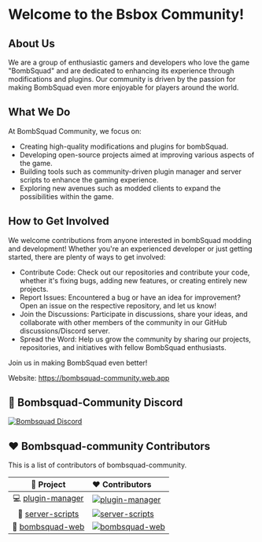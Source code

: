 # Welcome to the Bsbox Community! 
## About Us
We are a group of enthusiastic gamers and developers who love the game "BombSquad" and are dedicated to enhancing its experience through modifications and plugins. Our community is driven by the passion for making BombSquad even more enjoyable for players around the world.

## What We Do
At BombSquad Community, we focus on:

- Creating high-quality modifications and plugins for bombSquad.
- Developing open-source projects aimed at improving various aspects of the game.
- Building tools such as community-driven plugin manager and server scripts to enhance the gaming experience.
- Exploring new avenues such as modded clients to expand the possibilities within the game.

## How to Get Involved
We welcome contributions from anyone interested in bombSquad modding and development! Whether you're an experienced developer or just getting started, there are plenty of ways to get involved:

- Contribute Code: Check out our repositories and contribute your code, whether it's fixing bugs, adding new features, or creating entirely new projects.
- Report Issues: Encountered a bug or have an idea for improvement? Open an issue on the respective repository, and let us know!
- Join the Discussions: Participate in discussions, share your ideas, and collaborate with other members of the community in our GitHub discussions/Discord server.
- Spread the Word: Help us grow the community by sharing our projects, repositories, and initiatives with fellow BombSquad enthusiasts.

 Join us in making BombSquad even better!
 
 Website: https://bombsquad-community.web.app
 
## 📌 Bombsquad-Community Discord

[![Bombsquad Discord](https://user-images.githubusercontent.com/13122796/178032563-d4e084b7-244e-4358-af50-26bde6dd4996.png)](https://discord.gg/ucyaesh)

## ♥️ Bombsquad-community Contributors

This is a list of contributors of bombsquad-community.

[plugin-manager]: https://contrib.rocks/image?repo=bombsquad-community/plugin-manager
[server-scripts]: https://contrib.rocks/image?repo=bombsquad-community/server-scripts
[bombsquad-web]: https://contrib.rocks/image?repo=bombsquad-community/bombsquad-web

|        🔻 Project        | ❤ Contributors                                                                                    |
| :----------------------: | :------------------------------------------------------------------------------------------------ |
| 💻 [plugin-manager](https://github.com/bombsquad-community/plugin-manager) | [![plugin-manager]](https://github.com/bombsquad-community/plugin-manager/graphs/contributors) |
| 💉 [server-scripts](https://github.com/bombsquad-community/server-scripts) | [![server-scripts]](https://github.com/bombsquad-community/server-scripts/graphs/contributors) |
| 🧩 [bombsquad-web](https://github.com/bombsquad-community/bombsquad-web) | [![bombsquad-web]](https://github.com/bombsquad-community/bombsquad-web/graphs/contributors) |
